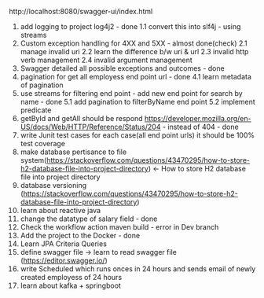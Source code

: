 http://localhost:8080/swagger-ui/index.html
1. add logging to project log4j2 - done
  1.1 convert this into slf4j - using streams
2. Custom exception handling for 4XX and 5XX - almost done(check)
  2.1 manage invalid uri
  2.2 learn the difference b/w uri & url
  2.3 invalid http verb management
  2.4 invalid argument management
3. Swagger detailed all possible exceptions and outcomes - done
4. pagination for get all employess end point url - done
  4.1 learn metadata of pagination
5. use streams for filtering end point - add new end point for search by name - done
  5.1 add pagination to filterByName end point
  5.2 implement predicate
7. getById and getAll should be respond https://developer.mozilla.org/en-US/docs/Web/HTTP/Reference/Status/204 - instead of 404 - done
8. write Junit test cases for each case(all end point urls) it should be 100% test coverage
9. make database pertisance to file system(https://stackoverflow.com/questions/43470295/how-to-store-h2-database-file-into-project-directory) <- How to store H2 database file into project directory
10. database versioning (https://stackoverflow.com/questions/43470295/how-to-store-h2-database-file-into-project-directory)
11. learn about reactive java
12. change the datatype of salary field - done
13. Check the workflow action maven build - error in Dev branch
14. Add the project to the Docker - done
15. Learn JPA Criteria Queries
16. define swagger file -> learn to read swagger file (https://editor.swagger.io/)
17. write Scheduled  which runs onces in 24 hours and sends email of newly created employess of 24 hours
18. learn about kafka + springboot
